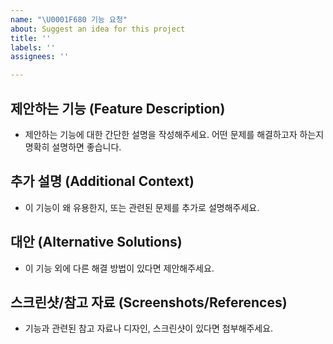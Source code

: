 ```yaml
---
name: "\U0001F680 기능 요청"
about: Suggest an idea for this project
title: ''
labels: ''
assignees: ''

---
```


## 제안하는 기능 (Feature Description)
- 제안하는 기능에 대한 간단한 설명을 작성해주세요. 어떤 문제를 해결하고자 하는지 명확히 설명하면 좋습니다.

## 추가 설명 (Additional Context)
- 이 기능이 왜 유용한지, 또는 관련된 문제를 추가로 설명해주세요.

## 대안 (Alternative Solutions)
- 이 기능 외에 다른 해결 방법이 있다면 제안해주세요.

## 스크린샷/참고 자료 (Screenshots/References)
- 기능과 관련된 참고 자료나 디자인, 스크린샷이 있다면 첨부해주세요.
